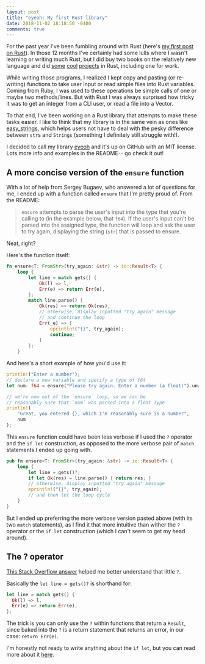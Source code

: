 ```yaml
---
layout: post
title: "eyeoh: My first Rust library"
date: 2018-11-02 18:18:50 -0400
comments: true
---
```


For the past year I've been fumbling around with Rust (here's [my first post on Rust](https://sts10.github.io/2017/11/18/trying-go-and-rust.html)). In those 12 months I've certainly had some lulls where I wasn't learning or writing much Rust, but I did buy two books on the relatively new language and did [some](https://sts10.github.io/2018/05/05/compound-passphrase-list-safety-checker.html) [cool](https://sts10.github.io/2018/05/31/1password-cracking-challenge.html) [projects](https://github.com/sts10/family_gift_list_maker) in Rust, including one for work.

While writing those programs, I realized I kept copy and pasting (or re-writing) functions to take user input or read simple files into Rust variables. Coming from Ruby, I was used to these operations be simple calls of one or maybe two methods/lines. But with Rust I was always surprised how tricky it was to get an integer from a CLI user, or read a file into a Vector. 

To that end, I've been working on a Rust library that attempts to make these tasks easier. I like to think that my library is in the same vein as ones like [easy_strings](https://github.com/Storyyeller/easy_strings), which helps users not have to deal with the pesky difference between `str`s and `Strings` (something I definitely still struggle with!). 

I decided to call my library [eyeoh](https://github.com/sts10/eyeoh) and it's up on GitHub with an MIT license. Lots more info and examples in the README-- go check it out!


## A more concise version of the `ensure` function

With a lot of help from Sergey Bugaev, who answered a lot of questions for me, I ended up with a function called `ensure` that I'm pretty proud of. From the README:

> `ensure` attempts to parse the user's input into the type that you're calling to (in the example below, that `f64`). If the user's input can't be parsed into the assigned type, the function will loop and ask the user to try again, displaying the string (`str`) that is passed to ensure.

Neat, right?

Here's the function itself:

```rust
fn ensure<T: FromStr>(try_again: &str) -> io::Result<T> {
    loop {
        let line = match gets() {
            Ok(l) => l,
            Err(e) => return Err(e),
        };
        match line.parse() {
            Ok(res) => return Ok(res),
            // otherwise, display inputted "try again" message
            // and continue the loop
            Err(_e) => {
                eprintln!("{}", try_again);
                continue;
            }
        };
    }
```

And here's a short example of how you'd use it:

```rust
println!("Enter a number");
// declare a new variable and specify a type of f64
let num: f64 = ensure("Please try again. Enter a number (a float)").unwrap();

// we're now out of the `ensure` loop, so we can be 
// reasonably sure that `num` was parsed into a float Type
println!(
    "Great, you entered {}, which I'm reasonably sure is a number",
    num
);
```



This `ensure` function could have been less verbose if I used the `?` operator and the `if let` construction, as opposed to the more verbose pair of `match` statements I ended up going with. 

```rust
pub fn ensure<T: FromStr>(try_again: &str) -> io::Result<T> {
    loop {
        let line = gets()?;
        if let Ok(res) = line.parse() { return res; }
        // otherwise, display inputted "try again" message
        eprintln!("{}", try_again);
        // and then let the loop cycle
    }
}

```

But I ended up preferring the more verbose version pasted above (with its two `match` statements), as I find it that more intuitive than wither the `?` operator or the `if let` construction (which I can't seem to get my head around).

## The ? operator

[This Stack Overflow answer](https://stackoverflow.com/a/42921174) helped me better understand that little `?`. 

Basically the `let line = gets()?` is shorthand for:

```rust
let line = match gets() {
  Ok(l) => l,
  Err(e) => return Err(e),
};
```

The trick is you can only use the `?` within functions that return a `Result`, since baked into the `?` is a return statement that returns an error, in our case: `return Err(e)`.

I'm honestly not ready to write anything about the `if let`, but you can read more about it [here](https://doc.rust-lang.org/rust-by-example/flow_control/if_let.html).
